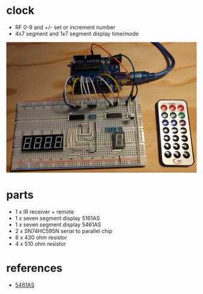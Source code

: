 # clock

- RF 0-9 and +/- set or increment number
- 4x7 segment and 1x7 segment display time/mode

![example](https://github.com/dulrich/arduino/blob/master/clock/example.jpg?raw=true)

# parts

- 1 x IR receiver + remote
- 1 x seven segment display 5161AS
- 1 x seven segment display 5461AS
- 2 x SN74HC595N serial to parallel chip
- 8 x 430 ohm resistor
- 4 x 510 ohm resistor

# references

- [5461AS](http://thomas.bibby.ie/using-the-kyx-5461as-4-digit-7-segment-led-display-with-arduino/)
